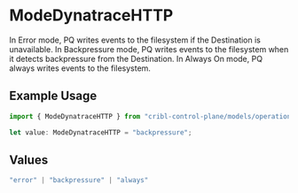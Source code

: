 # ModeDynatraceHTTP

In Error mode, PQ writes events to the filesystem if the Destination is unavailable. In Backpressure mode, PQ writes events to the filesystem when it detects backpressure from the Destination. In Always On mode, PQ always writes events to the filesystem.

## Example Usage

```typescript
import { ModeDynatraceHTTP } from "cribl-control-plane/models/operations";

let value: ModeDynatraceHTTP = "backpressure";
```

## Values

```typescript
"error" | "backpressure" | "always"
```